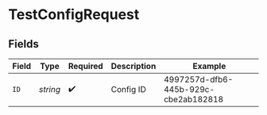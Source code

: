 # TestConfigRequest


## Fields

| Field                                | Type                                 | Required                             | Description                          | Example                              |
| ------------------------------------ | ------------------------------------ | ------------------------------------ | ------------------------------------ | ------------------------------------ |
| `ID`                                 | *string*                             | :heavy_check_mark:                   | Config ID                            | 4997257d-dfb6-445b-929c-cbe2ab182818 |
